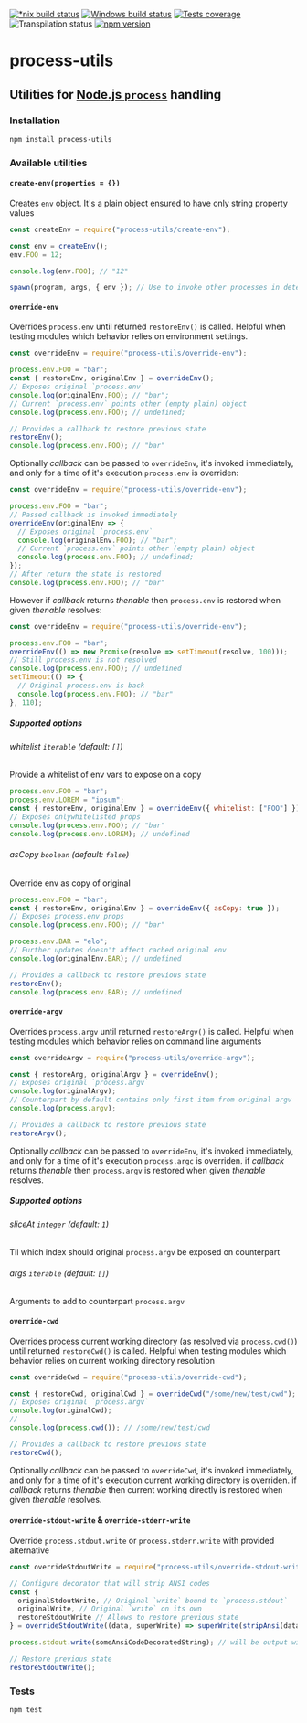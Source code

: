 [![*nix build status][nix-build-image]][nix-build-url]
[![Windows build status][win-build-image]][win-build-url]
[![Tests coverage][cov-image]][cov-url]
![Transpilation status][transpilation-image]
[![npm version][npm-image]][npm-url]

# process-utils

## Utilities for [Node.js `process`](https://nodejs.org/api/process.html) handling

### Installation

```bash
npm install process-utils
```

### Available utilities

#### `create-env(properties = {})`

Creates `env` object. It's a plain object ensured to have only string property values

```javascript
const createEnv = require("process-utils/create-env");

const env = createEnv();
env.FOO = 12;

console.log(env.FOO); // "12"

spawn(program, args, { env }); // Use to invoke other processes in deterministic environment
```

#### `override-env`

Overrides `process.env` until returned `restoreEnv()` is called. Helpful when testing modules which behavior relies on environment settings.

```javascript
const overrideEnv = require("process-utils/override-env");

process.env.FOO = "bar";
const { restoreEnv, originalEnv } = overrideEnv();
// Exposes original `process.env`
console.log(originalEnv.FOO); // "bar";
// Current `process.env` points other (empty plain) object
console.log(process.env.FOO); // undefined;

// Provides a callback to restore previous state
restoreEnv();
console.log(process.env.FOO); // "bar"
```

Optionally _callback_ can be passed to `overrideEnv`, it's invoked immediately, and only for a time of it's execution `process.env` is overriden:

```javascript
const overrideEnv = require("process-utils/override-env");

process.env.FOO = "bar";
// Passed callback is invoked immediately
overrideEnv(originalEnv => {
  // Exposes original `process.env`
  console.log(originalEnv.FOO); // "bar";
  // Current `process.env` points other (empty plain) object
  console.log(process.env.FOO); // undefined;
});
// After return the state is restored
console.log(process.env.FOO); // "bar"
```

However if _callback_ returns _thenable_ then `process.env` is restored when given _thenable_ resolves:

```javascript
const overrideEnv = require("process-utils/override-env");

process.env.FOO = "bar";
overrideEnv(() => new Promise(resolve => setTimeout(resolve, 100)));
// Still process.env is not resolved
console.log(process.env.FOO); // undefined
setTimeout(() => {
  // Original process.env is back
  console.log(process.env.FOO); // "bar"
}, 110);
```

##### Supported options

###### whitelist `iterable` (default: `[]`)

Provide a whitelist of env vars to expose on a copy

```javascript
process.env.FOO = "bar";
process.env.LOREM = "ipsum";
const { restoreEnv, originalEnv } = overrideEnv({ whitelist: ["FOO"] });
// Exposes onlywhitelisted props
console.log(process.env.FOO); // "bar"
console.log(process.env.LOREM); // undefined
```

###### asCopy `boolean` (default: `false`)

Override env as copy of original

```javascript
process.env.FOO = "bar";
const { restoreEnv, originalEnv } = overrideEnv({ asCopy: true });
// Exposes process.env props
console.log(process.env.FOO); // "bar"

process.env.BAR = "elo";
// Further updates doesn't affect cached original env
console.log(originalEnv.BAR); // undefined

// Provides a callback to restore previous state
restoreEnv();
console.log(process.env.BAR); // undefined
```

#### `override-argv`

Overrides `process.argv` until returned `restoreArgv()` is called. Helpful when testing modules which behavior relies on command line arguments

```javascript
const overrideArgv = require("process-utils/override-argv");

const { restoreArg, originalArgv } = overrideEnv();
// Exposes original `process.argv`
console.log(originalArgv);
// Counterpart by default contains only first item from original argv
console.log(process.argv);

// Provides a callback to restore previous state
restoreArgv();
```

Optionally _callback_ can be passed to `overrideEnv`, it's invoked immediately, and only for a time of it's execution `process.argc` is overriden. if _callback_ returns _thenable_ then `process.argv` is restored when given _thenable_ resolves.

##### Supported options

###### sliceAt `integer` (default: `1`)

Til which index should original `process.argv` be exposed on counterpart

###### args `iterable` (default: `[]`)

Arguments to add to counterpart `process.argv`

#### `override-cwd`

Overrides process current working directory (as resolved via `process.cwd()`) until returned `restoreCwd()` is called. Helpful when testing modules which behavior relies on current working directory resolution

```javascript
const overrideCwd = require("process-utils/override-cwd");

const { restoreCwd, originalCwd } = overrideCwd("/some/new/test/cwd");
// Exposes original `process.argv`
console.log(originalCwd);
//
console.log(process.cwd()); // /some/new/test/cwd

// Provides a callback to restore previous state
restoreCwd();
```

Optionally _callback_ can be passed to `overrideCwd`, it's invoked immediately, and only for a time of it's execution current working directory is overriden. if _callback_ returns _thenable_ then current working directly is restored when given _thenable_ resolves.

#### `override-stdout-write` & `override-stderr-write`

Override `process.stdout.write` or `process.stderr.write` with provided alternative

```javascript
const overrideStdoutWrite = require("process-utils/override-stdout-write");

// Configure decorator that will strip ANSI codes
const {
  originalStdoutWrite, // Original `write` bound to `process.stdout`
  originalWrite, // Original `write` on its own
  restoreStdoutWrite // Allows to restore previous state
} = overrideStdoutWrite((data, superWrite) => superWrite(stripAnsi(data)));

process.stdout.write(someAnsiCodeDecoratedString); // will be output with ANSI codes stripped out

// Restore previous state
restoreStdoutWrite();
```

### Tests

```bash
npm test
```

[nix-build-image]: https://semaphoreci.com/api/v1/medikoo-org/process-utils/branches/master/shields_badge.svg
[nix-build-url]: https://semaphoreci.com/medikoo-org/process-utils
[win-build-image]: https://ci.appveyor.com/api/projects/status/mgttc0h68grk2i6s?svg=true
[win-build-url]: https://ci.appveyor.com/api/projects/status/mgttc0h68grk2i6s
[cov-image]: https://img.shields.io/codecov/c/github/medikoo/process-utils.svg
[cov-url]: https://codecov.io/gh/medikoo/process-utils
[transpilation-image]: https://img.shields.io/badge/transpilation-free-brightgreen.svg
[npm-image]: https://img.shields.io/npm/v/process-utils.svg
[npm-url]: https://www.npmjs.com/package/process-utils
